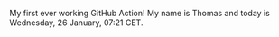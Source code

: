 My first ever working GitHub Action!
My name is Thomas and today is Wednesday, 26 January, 07:21 CET. 
